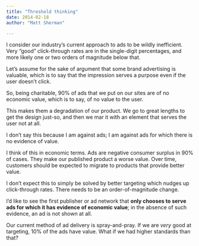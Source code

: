 ```yaml
---
title: "Threshold thinking"
date: 2014-02-18
author: "Matt Sherman"

---
```


I consider our industry’s current approach to ads to be wildly inefficient. Very “good” click-through rates are in the single-digit percentages, and more likely one or two orders of magnitude below that.

Let’s assume for the sake of argument that some brand advertising is valuable, which is to say that the impression serves a purpose even if the user doesn’t click.

So, being charitable, 90% of ads that we put on our sites are of no economic value, which is to say, of no value to the user.

This makes them a degradation of our product. We go to great lengths to get the design just-so, and then we mar it with an element that serves the user not at all.

I don’t say this because I am against ads; I am against ads for which there is no evidence of value.

I think of this in economic terms. Ads are negative consumer surplus in 90% of cases. They make our published product a worse value. Over time, customers should be expected to migrate to products that provide better value.

I don’t expect this to simply be solved by better targeting which nudges up click-through rates. There needs to be an order-of-magnitude change.

I’d like to see the first publisher or ad network that **only chooses to serve ads for which it has evidence of economic value**; in the absence of such evidence, an ad is not shown at all.

Our current method of ad delivery is spray-and-pray. If we are _very_ good at targeting, 10% of the ads have value. What if we had higher standards than that?
